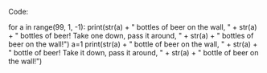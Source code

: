 


Code:

for a in range(99, 1, -1):
    print(str(a) + " bottles of beer on the wall, " + str(a) + " bottles of beer! Take one down, pass it around, " + str(a) + " bottles of beer on the wall!")
a=1
print(str(a) + " bottle of beer on the wall, " + str(a) + " bottle of beer! Take it down, pass it around, " + str(a) + " bottle of beer on the wall!")


